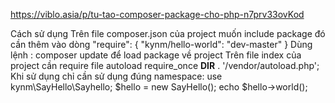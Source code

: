 https://viblo.asia/p/tu-tao-composer-package-cho-php-n7prv33ovKod

Cách sử dụng
Trên file composer.json của project muốn include package đó cần thêm vào dòng
   "require": {
        "kynm/hello-world": "dev-master"
    }
Dùng lệnh : composer update để load package về project
Trên file index của project cần require file autoload
require_once __DIR__ . '/vendor/autoload.php';
Khi sử dụng chỉ cần sử dụng đúng namespace:
use kynm\SayHello\Sayhello;
$hello = new SayHello();
echo $hello->world();
